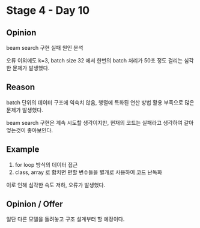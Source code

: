 # Stage 4 - Day 10

## Opinion

beam search 구현 실패 원인 분석

오류 이외에도 k=3, batch size 32 에서 한번의 batch 처리가 50초 정도 걸리는 심각한 문제가 발생했다.

## Reason

batch 단위의 데이터 구조에 익숙치 않음, 행렬에 특화된 연산 방법 활용 부족으로 많은 문제가 발생했다.

beam search 구현은 계속 시도할 생각이지만, 현재의 코드는 실패라고 생각하여 갈아엎는것이 좋아보인다.

## Example

1. for loop 방식의 데이터 접근
1. class, array 로 합치면 편할 변수들을 별개로 사용하여 코드 난독화

이로 인해 심각한 속도 저하, 오류가 발생했다.

## Opinion / Offer

일단 다른 모델을 돌려놓고 구조 설계부터 할 예정이다.
